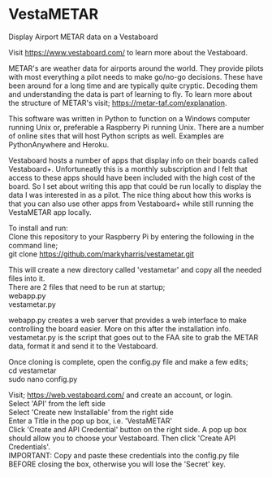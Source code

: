 # VestaMETAR
Display Airport METAR data on a Vestaboard

Visit https://www.vestaboard.com/ to learn more about the Vestaboard. 

METAR's are weather data for airports around the world. They provide pilots with most 
everything a pilot needs to make go/no-go decisions. These have been around for a long time
and are typically quite cryptic. Decoding them and understanding the data is part of learning to fly.
To learn more about the structure of METAR's visit; https://metar-taf.com/explanation.

This software was written in Python to function on a Windows computer running Unix or, preferable a Raspberry Pi running Unix. 
There are a number of online sites that will host Python scripts as well. Examples are PythonAnywhere and Heroku.

Vestaboard hosts a number of apps that display info on their boards called Vestaboard+. Unfortuneatly this is a monthly 
subscription and I felt that access to these apps should have been included with the high cost of the board. So I set about 
writing this app that could be run locally to display the data I was interested in as a pilot. The nice thing about how this works 
is that you can also use other apps from Vestaboard+ while still running the VestaMETAR app locally.

To install and run:<br>
Clone this repository to your Raspberry Pi by entering the following in the command line;<br>
git clone https://github.com/markyharris/vestametar.git<br>

This will create a new directory called 'vestametar' and copy all the needed files into it.<br>
There are 2 files that need to be run at startup;<br>
webapp.py<br>
vestametar.py<br>

webapp.py creates a web server that provides a web interface to make controlling the board easier. More on this after the installation info.<br>
vestametar.py is the script that goes out to the FAA site to grab the METAR data, format it and send it to the Vestaboard.<br>

Once cloning is complete, open the config.py file and make a few edits;<br>
cd vestametar<br>
sudo nano config.py<br>

Visit; https://web.vestaboard.com/ and create an account, or login.<br>
Select 'API' from the left side<br>
Select 'Create new Installable' from the right side<br>
Enter a Title in the pop up box, i.e. 'VestaMETAR'<br>
Click 'Create and API Credential' button on the right side. A pop up box should allow you to choose your Vestaboard. Then click 'Create API Credentials'.<br>
IMPORTANT: Copy and paste these credentials into the config.py file BEFORE closing the box, otherwise you will lose the 'Secret' key.<br>





